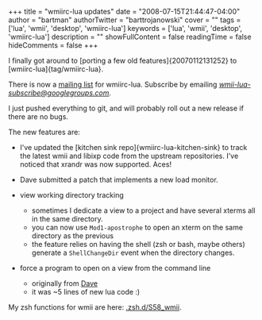 +++
title = "wmiirc-lua updates"
date = "2008-07-15T21:44:47-04:00"
author = "bartman"
authorTwitter = "barttrojanowski"
cover = ""
tags = ['lua', 'wmii', 'desktop', 'wmiirc-lua']
keywords = ['lua', 'wmii', 'desktop', 'wmiirc-lua']
description = ""
showFullContent = false
readingTime = false
hideComments = false
+++

I finally got around to [porting a few old features]{20070112131252} to [wmiirc-lua]{tag/wmiirc-lua}.

There is now a [mailing list](http://groups.google.ca/group/wmii-lua) for wmiirc-lua.
Subscribe by emailing *wmii-lua-subscribe@googlegroups.com*.

<!--more-->

I just pushed everything to git, and will probably roll out a new release if there
are no bugs.

The new features are:

  * I've updated the [kitchen sink repo]{wmiirc-lua-kitchen-sink} to track the latest wmii and libixp 
    code from the upstream repositories.  I've noticed that xrandr was now supported.  Aces!

  * Dave submitted a patch that implements a new load monitor.

  * view working directory tracking
    - sometimes I dedicate a view to a project and have several xterms all in the same directory.
    - you can now use `Mod1-apostrophe` to open an xterm on the same directory as the previous
    - the feature relies on having the shell (zsh or bash, maybe others) generate a `ShellChangeDir`
      event when the directory changes.

  * force a program to open on a view from the command line
    - originally from [Dave](http://www.dmo.ca/blog/20070111010218)
    - it was ~5 lines of new lua code :)

My zsh functions for wmii are here: [.zsh.d/S58_wmii](/~bart/conf/zsh.d/S58_wmii).